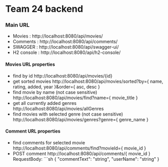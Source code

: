 # Team 24 backend

### Main URL
- Movies : http://localhost:8080/api/movies/
- Comments : http://localhost:8080/api/comments/
- SWAGGER : http://localhost:8080/api/swagger-ui/
- H2 console : http://localhost:8080/api/h2-console/

#### Movies URL properties 
- find by id http://localhost:8080/api/movies/{id}
- get sorted movies http://localhost:8080/api/movies/sorted?by={ name, rating, added, year }&order={ asc, desc }
- find movie by name (not case sensitive) http://localhost:8080/api/movies/find?name={ movie_title }
- get all currently added genres http://localhost:8080/api/movies/allGenres
- find movies with selected genre (not case sensitive) http://localhost:8080/api/movies/genres?genre={ genre_name }

#### Comment URL properties
- find comments for selected movie http://localhost:8080/api/comments/find?movieId={ movie_id }
- POST comment http://localhost:8080/api/comments/{ movie_id }  
RequestBody:  ```sh
{
  "commentText": "string",
  "userName": "string"
}
```

